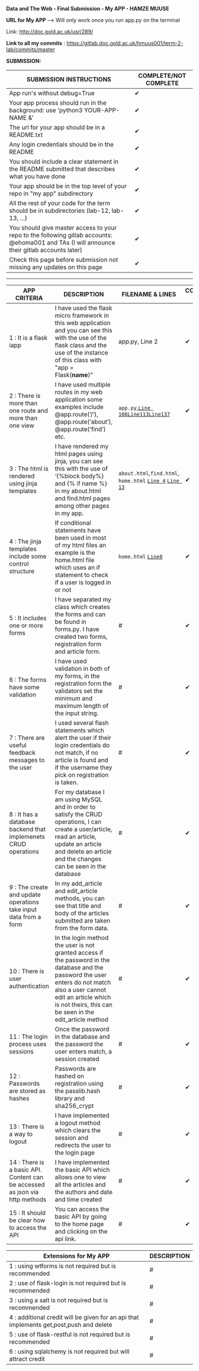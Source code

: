 **Data and The Web - Final Submission - My APP - HAMZE MUUSE**

**URL for My APP** 
--> Will only work once you run app.py on the terminal

Link: http://doc.gold.ac.uk/usr/289/

**Link to all my commits** : https://gitlab.doc.gold.ac.uk/hmuus001/term-2-lab/commits/master

**SUBMISSION:**
 
| **SUBMISSION INSTRUCTIONS** | **COMPLETE/NOT COMPLETE** |
| --- | --- |
| App run's without debug=True |  ✔ |
| Your app process should run in the background: use 'python3 YOUR-APP-NAME &' | ✔ |
| The url for your app should be in a README.txt | ✔ |
| Any login credentials should be in the README | ✔ |
| You should include a clear statement in the README submitted that describes what you have done | ✔ |
| Your app should be in the top level of your repo in "my app" subdirectory | ✔ |
| All the rest of your code for the term should be in subdirectories (lab-12, lab-13, ...) | ✔ |
| You should give master access to your repo to the following gitlab accounts: @ehoma001 and TAs (I will announce their gitlab accounts later) | ✔ |
| Check this page before submission not missing any updates on this page |  ✔  |

________________________


| APP CRITERIA | DESCRIPTION | FILENAME & LINES | COMPLETE/NOT COMPLETE |
| --- | --- | ---- |-|
| 1 : It is a flask iapp |I have used the flask micro framework in this web application and you can see this with the use of the flask class and the use of the instance of this class with "app = Flask(__name__)”|app.py, Line 2|✔|
| 2 : There is more than one route and more than one view |I have used multiple routes in my web application some examples include @app.route(‘/’), @app.route(‘about’), @app.route(‘find’) etc.|`app.py`,[`Line 108`](https://gitlab.doc.gold.ac.uk/hmuus001/term-2-lab/blob/master/supportNewApp/app.py#L108)[`Line113`](https://gitlab.doc.gold.ac.uk/hmuus001/term-2-lab/blob/master/supportNewApp/app.py#L113)[`Line137`](https://gitlab.doc.gold.ac.uk/hmuus001/term-2-lab/blob/master/supportNewApp/app.py#L137)|✔|
| 3 : The html is rendered using jinja templates|I have rendered my html pages using jinja, you can see this with the use of ‘{%block body%} and {% if name %} in my about.html and find.html pages among other pages in my app. |`about.html`,`find.html`, `home.html` [`Line 4`](https://gitlab.doc.gold.ac.uk/hmuus001/term-2-lab/blob/master/supportNewApp/templates/home.html#L4) [`Line 13`](https://gitlab.doc.gold.ac.uk/hmuus001/term-2-lab/blob/master/supportNewApp/templates/find.html#L13)|✔|
| 4 : The jinja templates include some control structure|If conditional statements have been used in most of my html files an example is the home.html file which uses an if statement to check if a user is logged in or not|`home.html` [`Line8`](https://gitlab.doc.gold.ac.uk/hmuus001/term-2-lab/blob/master/supportNewApp/templates/home.html#L8)|✔|
| 5 : It includes one or more forms|I have separated my class which creates the forms and can be found in forms.py. I have created two forms, registration form and article form. |#|✔|
| 6 : The forms have some validation|I have used validation in both of my forms, in the registration form the validators set the minimum and maximum length of the input string. |#|✔|
| 7 : There are useful feedback messages to the user|I used several flash statements which alert the user if their login credentials do not match, if no article is found and if the username they pick on registration is taken. |#|✔|
| 8 : It has a database backend that implemenets CRUD operations|For my database I am using MySQL and in order to satisfy the CRUD operations, I can create a user/article, read an article, update an article and delete an article and the changes can be seen in the database|#|✔|
| 9 : The create and update operations take input data from a form|In my add_article and edit_article methods, you can see that title and body of the articles submitted are taken from the form data.|#|✔|
| 10 : There is user authentication|In the login method the user is not granted access if the password in the database and the password the user enters do not match also a user cannot edit an article which is not theirs, this can be seen in the edit_article method |#|✔|
| 11 : The login process uses sessions|Once the password in the database and the password the user enters match, a session created |#|✔|
| 12 : Passwords are stored as hashes|Passwords are hashed on registration using the passlib.hash library and sha256_crypt|#|✔|
| 13 : There is a way to logout|I have implemented a logout method which clears the session and redirects the user to the login page|#|✔|
| 14 : There is a basic API. Content can be accessed as json via http methods|I have implemented the basic API which allows one to view all the articles and the authors and date and time created|#|✔|
| 15 : It should be clear how to access the API|You can access the basic API by going to the home page and clicking on the api link.|#|✔|


| Extensions for My APP | DESCRIPTION |
| --- | --- |
| 1 : using wtforms is not required but is recommended|#|
| 2 : use of flask-login is not required but is recommended|#|
| 3 : using a salt is not required but is recommended|#|
| 4 : additional credit will be given for an api that implements get,post,push and delete|#|
| 5 : use of flask-restful is not required but is recommended|#|
| 6 : using sqlalchemy is not required but will attract credit|#|

